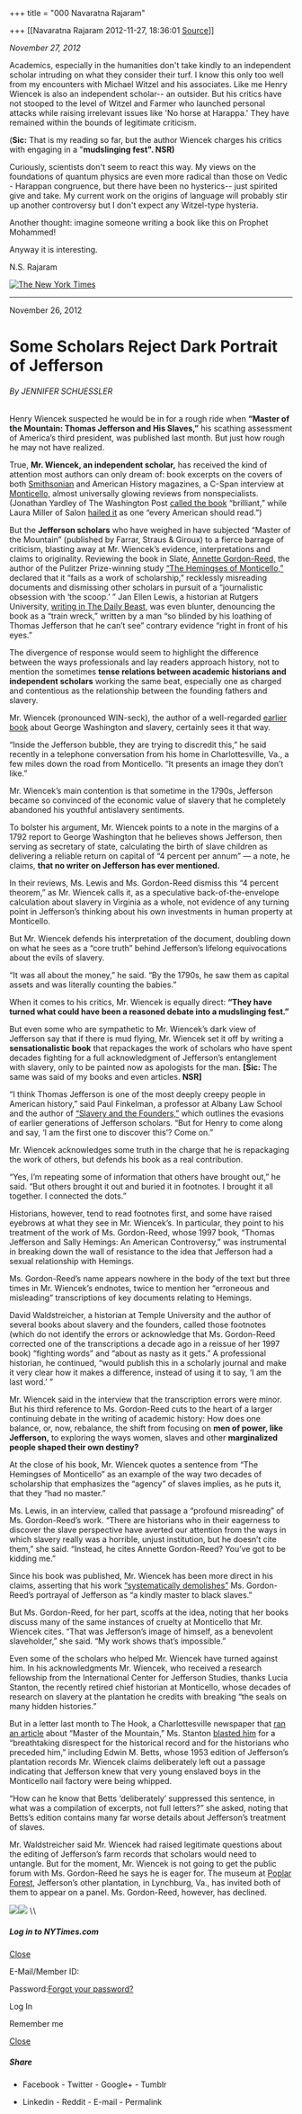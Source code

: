+++
title = "000 Navaratna Rajaram"

+++
[[Navaratna Rajaram	2012-11-27, 18:36:01 [Source](https://groups.google.com/g/bvparishat/c/iAJnX1JPf4Q)]]



*November 27, 2012*



 Academics, especially in the humanities don't take kindly to an independent scholar intruding on what they consider their turf. I know this only too well from my encounters with Michael Witzel and his associates. Like me Henry Wiencek is also an independent scholar-- an outsider. But his critics have not stooped to the level of Witzel and Farmer who launched personal attacks while raising irrelevant issues like 'No horse at Harappa.' They have remained within the bounds of legitimate criticism.



 (**Sic:** That is my reading so far, but the author Wiencek charges his critics with engaging in a "**mudslinging fest". NSR)**



 Curiously, scientists don't seem to react this way. My views on the foundations of quantum physics are even more radical than those on Vedic - Harappan congruence, but there have been no hysterics-- just spirited give and take. My current work on the origins of language will probably stir up another controversy but I don't expect any Witzel-type hysteria.



 Another thought: imagine someone writing a book like this on Prophet Mohammed!



Anyway it is interesting.



N.S. Rajaram

[![The New York Times](https://ci4.googleusercontent.com/proxy/IgAYsnqabfPYAnQjmlDh0Sv8yTtuAT5-QnQR5XIRpN6H46fuNyCSerzmT6LpyfEjCc2YMfYFIhwcU5_5JtMtsU64O32AiVZ_A3VloA4=s0-d-e1-ft#http://graphics8.nytimes.com/images/misc/nytlogo153x23.gif)](http://www.nytimes.com/)

  

------------------------------------------------------------------------

November 26, 2012

# Some Scholars Reject Dark Portrait of Jefferson

###### By JENNIFER SCHUESSLER

Henry Wiencek suspected he would be in for a rough ride when **“Master of the Mountain: Thomas Jefferson and His Slaves,”** his scathing assessment of America’s third president, was published last month. But just how rough he may not have realized.

True, **Mr. Wiencek, an independent scholar,** has received the kind of attention most authors can only dream of: book excerpts on the covers of both [Smithsonian](http://www.smithsonianmag.com/history-archaeology/The-Little-Known-Dark-Side-of-Thomas-Jefferson-169780996.html "The excerpts") and American History magazines, a C-Span interview at [Monticello,](http://www.monticello.org/ "Web site for Monticello") almost universally glowing reviews from nonspecialists. (Jonathan Yardley of The Washington Post [called the book](http://www.washingtonpost.com/opinion/master-of-the-mountain-thomas-jefferson-and-his-slaves-by-henry-wiencek/2012/10/13/33eee7ee-09c9-11e2-858a-5311df86ab04_story.html "Washington Post review") “brilliant,” while Laura Miller of Salon [hailed it](http://www.salon.com/2012/10/14/master_of_the_mountain_the_real_truth_about_thomas_jefferson/ "Salon review") as one “every American should read.”)

But the **Jefferson scholars** who have weighed in have subjected “Master of the Mountain” (published by Farrar, Straus & Giroux) to a fierce barrage of criticism, blasting away at Mr. Wiencek’s evidence, interpretations and claims to originality. Reviewing the book in Slate, [Annette Gordon-Reed,](http://slate.me/RH1rxg "The Slate piece") the author of the Pulitzer Prize-winning study [“The Hemingses of Monticello,”](http://www.nytimes.com/2008/09/20/books/20hemings.html?ref=annettegordonreed "New York Times article on the book") declared that it “fails as a work of scholarship,” recklessly misreading documents and dismissing other scholars in pursuit of a “journalistic obsession with ‘the scoop.’ ” Jan Ellen Lewis, a historian at Rutgers University, [writing in The Daily Beast](http://bit.ly/OImySs "The article"), was even blunter, denouncing the book as a “train wreck,” written by a man “so blinded by his loathing of Thomas Jefferson that he can’t see” contrary evidence “right in front of his eyes.”

The divergence of response would seem to highlight the difference between the ways professionals and lay readers approach history, not to mention the sometimes **tense relations between academic historians and independent scholars** working the same beat, especially one as charged and contentious as the relationship between the founding fathers and slavery.

Mr. Wiencek (pronounced WIN-seck), the author of a well-regarded [earlier book](http://www.nytimes.com/2003/11/03/books/books-of-the-times-washington-s-twisted-path-to-awareness-on-slavery.html "New York Times review of Mr. Wiencek’s Washington book") about George Washington and slavery, certainly sees it that way.

“Inside the Jefferson bubble, they are trying to discredit this,” he said recently in a telephone conversation from his home in Charlottesville, Va., a few miles down the road from Monticello. “It presents an image they don’t like.”

Mr. Wiencek’s main contention is that sometime in the 1790s, Jefferson became so convinced of the economic value of slavery that he completely abandoned his youthful antislavery sentiments.

To bolster his argument, Mr. Wiencek points to a note in the margins of a 1792 report to George Washington that he believes shows Jefferson, then serving as secretary of state, calculating the birth of slave children as delivering a reliable return on capital of “4 percent per annum” — a note, he claims, **that no writer on Jefferson has ever mentioned.**

In their reviews, Ms. Lewis and Ms. Gordon-Reed dismiss this “4 percent theorem,” as Mr. Wiencek calls it, as a speculative back-of-the-envelope calculation about slavery in Virginia as a whole, not evidence of any turning point in Jefferson’s thinking about his own investments in human property at Monticello.

But Mr. Wiencek defends his interpretation of the document, doubling down on what he sees as a “core truth” behind Jefferson’s lifelong equivocations about the evils of slavery.

“It was all about the money,” he said. “By the 1790s, he saw them as capital assets and was literally counting the babies.”

When it comes to his critics, Mr. Wiencek is equally direct: **“They have turned what could have been a reasoned debate into a mudslinging fest.”**

But even some who are sympathetic to Mr. Wiencek’s dark view of Jefferson say that if there is mud flying, Mr. Wiencek set it off by writing a **sensationalistic book** that repackages the work of scholars who have spent decades fighting for a full acknowledgment of Jefferson’s entanglement with slavery, only to be painted now as apologists for the man. **\[Sic:** The same was said of my books and even articles. **NSR\]**

“I think Thomas Jefferson is one of the most deeply creepy people in American history,” said Paul Finkelman, a professor at Albany Law School and the author of [“Slavery and the Founders,”](http://www.h-net.org/reviews/showrev.php?id=474 "A review ") which outlines the evasions of earlier generations of Jefferson scholars. “But for Henry to come along and say, ‘I am the first one to discover this’? Come on.”

Mr. Wiencek acknowledges some truth in the charge that he is repackaging the work of others, but defends his book as a real contribution.

“Yes, I’m repeating some of information that others have brought out,” he said. “But others brought it out and buried it in footnotes. I brought it all together. I connected the dots.”

Historians, however, tend to read footnotes first, and some have raised eyebrows at what they see in Mr. Wiencek’s. In particular, they point to his treatment of the work of Ms. Gordon-Reed, whose 1997 book, “Thomas Jefferson and Sally Hemings: An American Controversy,” was instrumental in breaking down the wall of resistance to the idea that Jefferson had a sexual relationship with Hemings.

Ms. Gordon-Reed’s name appears nowhere in the body of the text but three times in Mr. Wiencek’s endnotes, twice to mention her “erroneous and misleading” transcriptions of key documents relating to Hemings.

David Waldstreicher, a historian at Temple University and the author of several books about slavery and the founders, called those footnotes (which do not identify the errors or acknowledge that Ms. Gordon-Reed corrected one of the transcriptions a decade ago in a reissue of her 1997 book) “fighting words” and “about as nasty as it gets.” A professional historian, he continued, “would publish this in a scholarly journal and make it very clear how it makes a difference, instead of using it to say, ‘I am the last word.’ ”

Mr. Wiencek said in the interview that the transcription errors were minor. But his third reference to Ms. Gordon-Reed cuts to the heart of a larger continuing debate in the writing of academic history: How does one balance, or, now, rebalance, the shift from focusing on **men of power, like Jefferson,** to exploring the ways women, slaves and other **marginalized people shaped their own destiny?**

At the close of his book, Mr. Wiencek quotes a sentence from “The Hemingses of Monticello” as an example of the way two decades of scholarship that emphasizes the “agency” of slaves implies, as he puts it, that they “had no master.”

Ms. Lewis, in an interview, called that passage a “profound misreading” of Ms. Gordon-Reed’s work. “There are historians who in their eagerness to discover the slave perspective have averted our attention from the ways in which slavery really was a horrible, unjust institution, but he doesn’t cite them,” she said. “Instead, he cites Annette Gordon-Reed? You’ve got to be kidding me.”

Since his book was published, Mr. Wiencek has been more direct in his claims, asserting that his work [“systematically demolishes”](http://www.smithsonianmag.com/history-archaeology/Henry-Wiencek-Responds-to-His-Critics-179166141.html?c=y&page=1 "Article by Mr. Wiencek at Smithsonian.com") Ms. Gordon-Reed’s portrayal of Jefferson as “a kindly master to black slaves.”

But Ms. Gordon-Reed, for her part, scoffs at the idea, noting that her books discuss many of the same instances of cruelty at Monticello that Mr. Wiencek cites. “That was Jefferson’s image of himself, as a benevolent slaveholder,” she said. “My work shows that’s impossible.”

Even some of the scholars who helped Mr. Wiencek have turned against him. In his acknowledgments Mr. Wiencek, who received a research fellowship from the International Center for Jefferson Studies, thanks Lucia Stanton, the recently retired chief historian at Monticello, whose decades of research on slavery at the plantation he credits with breaking “the seals on many hidden histories.”

But in a letter last month to The Hook, a Charlottesville newspaper that [ran an article](http://www.readthehook.com/107887/wiencek-challenges-image-reluctant-slaveholder "Article in The Hook") about “Master of the Mountain,” Ms. Stanton [blasted him](http://www.readthehook.com/108605/wiencek-misled-readers-jeffersons-record "Text of Ms. Stanton’s letter") for a “breathtaking disrespect for the historical record and for the historians who preceded him,” including Edwin M. Betts, whose 1953 edition of Jefferson’s plantation records Mr. Wiencek claims deliberately left out a passage indicating that Jefferson knew that very young enslaved boys in the Monticello nail factory were being whipped.

“How can he know that Betts ‘deliberately’ suppressed this sentence, in what was a compilation of excerpts, not full letters?” she asked, noting that Betts’s edition contains many far worse details about Jefferson’s treatment of slaves.

Mr. Waldstreicher said Mr. Wiencek had raised legitimate questions about the editing of Jefferson’s farm records that scholars would need to untangle. But for the moment, Mr. Wiencek is not going to get the public forum with Ms. Gordon-Reed he says he is eager for. The museum at [Poplar Forest,](http://www.poplarforest.org/ "Web site for Poplar Forest") Jefferson’s other plantation, in Lynchburg, Va., has invited both of them to appear on a panel. Ms. Gordon-Reed, however, has declined.

  

![](https://ci5.googleusercontent.com/proxy/4r8OTtsjklarMJblgEG9BHB5AEQqeMq6C-GDpcZLkLRcFCvmmQB8ky1Boa_k3kFZIeqnW0ix2HSQMBfK_ivgkeO44MRvjxrjcYQZn6Nj4cRcBwoCYZhYoCkSr5SUF4C70JV4vEsye7QSrRnRtugEgrEzee1ih_mnXOdVORKAhPjPx9kkIYOiDS4BSq7kA-TU=s0-d-e1-ft#http://www.nytimes.com/adx/bin/clientside/6fa843b3Q2FVpQ5BPQ208Vb3P8fL3jQ7Epb8rQ5CQ7EskQ5DQ5BQ24Q24WQ3BQ5DQ5DQ5Dg1Q5BQ24s1Q20)![](https://ci5.googleusercontent.com/proxy/MCECMP83TfzWGBYJZG_tKAXCu9yT-qpoVpYffag8OdNGg9_jBu23L-szoJPXTCXTxbGSJtawdCrXTCh2ogRV0GGCw3fugINkQhxWdIGiwSquVcwTGNpHA547v71_TlL78iTDsN2MB09WzK5ikKtu6CE7Z5TmEvcpcPqr1ELf8Mcug3YDsuGGqQ1LFxkrae-ZnLxQseBC8as0QqlOKNmYjgCGnOr9H66mMhpQ-GXm3q1g7qcYe6V3PcWwr1uxki1tqp6g535ue18j_ROiFr-26itVfyya7_hJtZOPH2041SYdm6LvZHMiHamPu3N7aKqSd8Vqpe3nzPKD-LHuE8VPsEo2g5HmasIR-_hN2wzsAJyh_m3WjM5A7_yavpsQS3kSFy2lSKdGAXo_mCaCjYucjrZy6oY1DZC-RFuvMhKc7eWUX5f2KMLkIRdRmqYZgLuTUlrTL5pqGaVoxVftJchc3FbK52pksQ0ocDI=s0-d-e1-ft#http://up.nytimes.com/?d=0/20/&t=&s=0&ui=&r=http%3a%2f%2fwww%2enytimes%2ecom%2f2012%2f11%2f27%2fbooks%2fhenry%2dwienceks%2dmaster%2dof%2dthe%2dmountain%2dirks%2dhistorians%2ehtml%3fpagewanted%3dall&u=www%2enytimes%2ecom%2f2012%2f11%2f27%2fbooks%2fhenry%2dwienceks%2dmaster%2dof%2dthe%2dmountain%2dirks%2dhistorians%2ehtml%3fpagewanted%3dprint) \\<img alt="DCSIMG" id="DCSIMG" width="1" height="1" src="<http://wt.o.nytimes.com/dcsym57yw10000s1s8g0boozt_9t1x/njs.gif?dcsuri=/nojavascript&WT.js=No&WT.tv=1.0.7>"/>\

##### Log in to NYTimes.com

[Close](http://www.nytimes.com/2012/11/27/books/henry-wienceks-master-of-the-mountain-irks-historians.html?pagewanted=all&pagewanted=print#)

E-Mail/Member ID:

Password:[Forgot your password?](http://www.nytimes.com/forgot)

Log In

Remember me

[Close](http://www.nytimes.com/2012/11/27/books/henry-wienceks-master-of-the-mountain-irks-historians.html?pagewanted=all&pagewanted=print#)

##### Share

-   Facebook -   Twitter -   Google+ -   Tumblr

-   Linkedin -   Reddit -   E-mail -   Permalink

